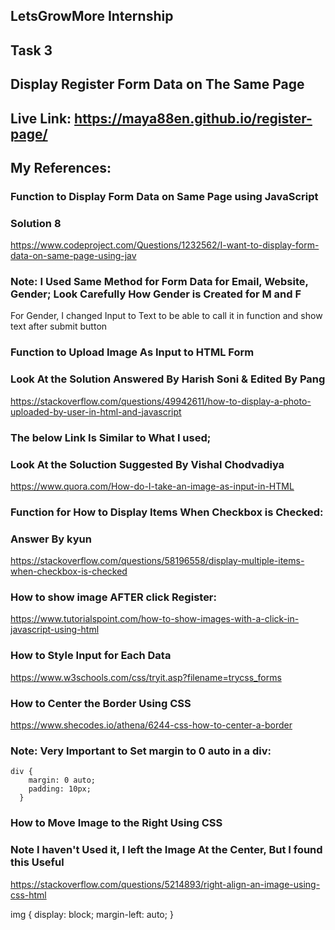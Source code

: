 ## LetsGrowMore Internship

## Task 3

## Display Register Form Data on The Same Page

## Live Link: https://maya88en.github.io/register-page/

## My References: 

### Function to Display Form Data on Same Page using JavaScript
### Solution 8
https://www.codeproject.com/Questions/1232562/I-want-to-display-form-data-on-same-page-using-jav
### Note: I Used Same Method for Form Data for Email, Website, Gender; Look Carefully How Gender is Created for M and F
For Gender, I changed Input to Text to be able to call it in function and show text after submit button

### Function to Upload Image As Input to HTML Form
### Look At the Solution Answered By Harish Soni & Edited By Pang
https://stackoverflow.com/questions/49942611/how-to-display-a-photo-uploaded-by-user-in-html-and-javascript

### The below Link Is Similar to What I used; 
### Look At the Soluction Suggested By Vishal Chodvadiya 
https://www.quora.com/How-do-I-take-an-image-as-input-in-HTML


### Function for How to Display Items When Checkbox is Checked:
### Answer By kyun
https://stackoverflow.com/questions/58196558/display-multiple-items-when-checkbox-is-checked


### How to show image AFTER click Register:
https://www.tutorialspoint.com/how-to-show-images-with-a-click-in-javascript-using-html

### How to Style Input for Each Data 
https://www.w3schools.com/css/tryit.asp?filename=trycss_forms


### How to Center the Border Using CSS
https://www.shecodes.io/athena/6244-css-how-to-center-a-border
### Note: Very Important to Set margin to 0 auto in a div:
    div {
        margin: 0 auto;
        padding: 10px;
      }

### How to Move Image to the Right Using CSS
### Note I haven't Used it, I left the Image At the Center, But I found this Useful
https://stackoverflow.com/questions/5214893/right-align-an-image-using-css-html

img {
    display: block;
    margin-left: auto;
  }
